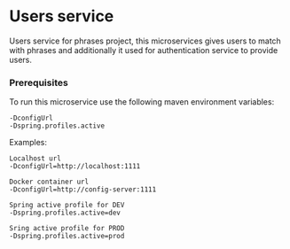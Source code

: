 # Users service

Users service for phrases project, this microservices gives users to match with phrases and additionally it used for authentication service to provide users.


### Prerequisites

To run this microservice use the following maven environment variables:

```
-DconfigUrl
-Dspring.profiles.active
```

Examples:

```
Localhost url
-DconfigUrl=http://localhost:1111

Docker container url
-DconfigUrl=http://config-server:1111

Spring active profile for DEV
-Dspring.profiles.active=dev

Sring active profile for PROD
-Dspring.profiles.active=prod
```